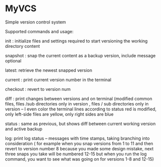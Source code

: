 # MyVCS
Simple version control system

Supported commands and usage:

init : initialize files and settings required to start versioning the working directory content

snapshot : snap the current content as a backup version, include message optional

latest: retrieve the newest snapped version

current : print current version number in the terminal

checkout <n> : revert to version num <n>

diff <x> <y>: print changes between versions <x> and <y> on terminal (modified common files, files /sub directories only in version <x>, files / sub directories only in version <y> –  I even color the terminal lines according to status red is modified, only left-side files are yellow, only right sides are blue

status : same as previous, but shows diff between current working version and active backup

log: print log status – messages with time stamps, taking branching into consideration ( for example when you snap versions from 1 to 11 and then revert to version number 8 because you made some design mistake, next three snaps you take will be numbered 12-15 but when you run the log command, you want to see what was going on for versions 1-8 and 12-15)
